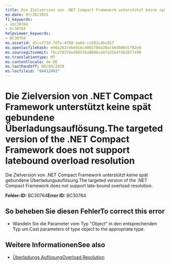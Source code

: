 ```yaml
---
title: Die Zielversion von .NET Compact Framework unterstützt keine spät gebundene Überladungsauflösung.
ms.date: 07/20/2015
f1_keywords:
- vbc30764
- bc30764
helpviewer_keywords:
- BC30764
ms.assetid: 45ccd73d-7dfa-4f88-aa6d-ccb93c4bc657
ms.openlocfilehash: e06e262cebe91bc4002766a38acb6d0d6d1f82e0
ms.sourcegitcommit: f8c270376ed905f6a8896ce0fe25b4f4b38ff498
ms.translationtype: MT
ms.contentlocale: de-DE
ms.lasthandoff: 06/04/2020
ms.locfileid: "84412493"
---
```

# <a name="the-targeted-version-of-the-net-compact-framework-does-not-support-latebound-overload-resolution"></a><span data-ttu-id="05201-102">Die Zielversion von .NET Compact Framework unterstützt keine spät gebundene Überladungsauflösung.</span><span class="sxs-lookup"><span data-stu-id="05201-102">The targeted version of the .NET Compact Framework does not support latebound overload resolution</span></span>
<span data-ttu-id="05201-103">Die Zielversion von .NET Compact Framework unterstützt keine spät gebundene Überladungsauflösung.</span><span class="sxs-lookup"><span data-stu-id="05201-103">The targeted version of the .NET Compact Framework does not support late-bound overload resolution.</span></span>  
  
 <span data-ttu-id="05201-104">**Fehler-ID:** BC30764</span><span class="sxs-lookup"><span data-stu-id="05201-104">**Error ID:** BC30764</span></span>  
  
## <a name="to-correct-this-error"></a><span data-ttu-id="05201-105">So beheben Sie diesen Fehler</span><span class="sxs-lookup"><span data-stu-id="05201-105">To correct this error</span></span>  
  
- <span data-ttu-id="05201-106">Wandeln Sie die Parameter vom Typ "Object" in den entsprechenden Typ um.</span><span class="sxs-lookup"><span data-stu-id="05201-106">Cast parameters of type object to the appropriate type.</span></span>  
  
## <a name="see-also"></a><span data-ttu-id="05201-107">Weitere Informationen</span><span class="sxs-lookup"><span data-stu-id="05201-107">See also</span></span>

- [<span data-ttu-id="05201-108">Überladungs Auflösung</span><span class="sxs-lookup"><span data-stu-id="05201-108">Overload Resolution</span></span>](../programming-guide/language-features/procedures/overload-resolution.md)

